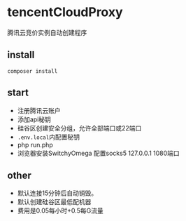 # tencentCloudProxy

腾讯云竞价实例自动创建程序

## install

```
composer install
```

## start

* 注册腾讯云账户
* 添加api秘钥
* 硅谷区创建安全分组，允许全部端口或22端口
* `.env.local`内配置秘钥
* php run.php
* 浏览器安装SwitchyOmega 配置socks5 127.0.0.1 1080端口

## other

* 默认连接15分钟后自动销毁。
* 默认创建硅谷区最低配机器
* 费用是0.05每小时+0.5每G流量
